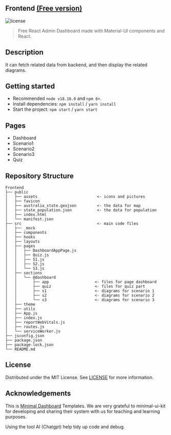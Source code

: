 ## Frontend [(Free version)](https://minimal-kit-react.vercel.app/)


![license](https://img.shields.io/badge/license-MIT-blue.svg)

> Free React Admin Dashboard made with Material-UI components and React.

## Description
It can fetch related data from backend, and then display the related diagrams.

## Getting started

- Recommended `node v18.16.0` and `npm 6+`.
- Install dependencies: `npm install` / `yarn install`
- Start the project: `npm start` / `yarn start`

## Pages

- Dashboard
- Scenario1
- Scenario2
- Scenario3
- Quiz

## Repository Structure
```
Frontend
├── public
│   ├── assets                          <- icons and pictures
│   ├── favicon
│   ├── australia_state.geojson         <- the data for map
│   ├── state_population.json           <- the data for population
│   ├── index.html
│   └── manifest.json 
├── src                                 <- main code files
│   ├── _mock
│   ├── components
│   ├── hooks
│   ├── layouts
│   ├── pages
│   │   ├── DashboardAppPage.js
│   │   ├── Quiz.js
│   │   ├── S1.js
│   │   ├── S2.js
│   │   └── S3.js
│   ├── sections
│   │   └── @dashboard
│   │       ├── app                    <- files for page dashboard
│   │       ├── quiz                   <- files for quiz part
│   │       ├── s1                     <- diagrams for scenario 1
│   │       ├── s2                     <- diagrams for scenario 2
│   │       └── s3                     <- diagrams for scenario 3
│   ├── theme
│   ├── utils
│   ├── App.js
│   ├── index.js
│   ├── reportWebVitals.js
│   ├── routes.js
│   └── serviceWorker.js
├── jsconfig.json
├── package.json
├── package-lock.json
└── README.md
```

## License

Distributed under the MIT License. See [LICENSE](https://github.com/minimal-ui-kit/minimal.free/blob/main/LICENSE.md) for more information.


## Acknowledgements
This is [Minimal Dashboard](https://github.com/minimal-ui-kit/material-kit-react) Templates. We are very grateful to 
minimal-ui-kit for developing and sharing their system with us for teaching and learning purposes.

Using the tool AI (Chatgpt) help tidy up code and debug.

